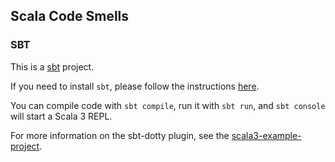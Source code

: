 ## Scala Code Smells

### SBT 

This is a [sbt](https://www.scala-sbt.org/index.html) project.

If you need to install `sbt`, please follow the instructions [here](https://www.scala-sbt.org/1.x/docs/Setup.html).

You can compile code with `sbt compile`, run it with `sbt run`, and `sbt console` will start a Scala 3 REPL.

For more information on the sbt-dotty plugin, see the
[scala3-example-project](https://github.com/scala/scala3-example-project/blob/main/README.md).

